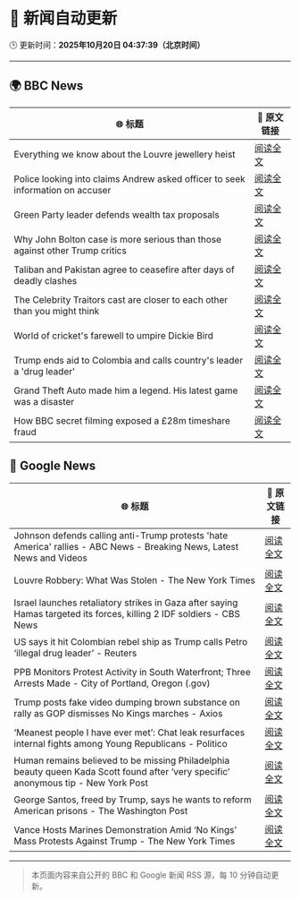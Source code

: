 # 🧠 新闻自动更新

🕒 更新时间：**2025年10月20日 04:37:39（北京时间）**

---

## 🌍 BBC News

| 🌐 标题 | 🔗 原文链接 |
|--------|-------------|
| Everything we know about the Louvre jewellery heist | [阅读全文](https://www.bbc.com/news/articles/cg7nrlkg0zxo?at_medium=RSS&at_campaign=rss) |
| Police looking into claims Andrew asked officer to seek information on accuser | [阅读全文](https://www.bbc.com/news/articles/c3970mxwz9vo?at_medium=RSS&at_campaign=rss) |
| Green Party leader defends wealth tax proposals | [阅读全文](https://www.bbc.com/news/articles/cly2nyz3ed2o?at_medium=RSS&at_campaign=rss) |
| Why John Bolton case is more serious than those against other Trump critics | [阅读全文](https://www.bbc.com/news/articles/cnvejvr5gn6o?at_medium=RSS&at_campaign=rss) |
| Taliban and Pakistan agree to ceasefire after days of deadly clashes | [阅读全文](https://www.bbc.com/news/articles/cze6nzpl74do?at_medium=RSS&at_campaign=rss) |
| The Celebrity Traitors cast are closer to each other than you might think | [阅读全文](https://www.bbc.com/news/articles/cj3z5yj4l60o?at_medium=RSS&at_campaign=rss) |
| World of cricket's farewell to umpire Dickie Bird | [阅读全文](https://www.bbc.com/news/articles/c7816gyny22o?at_medium=RSS&at_campaign=rss) |
| Trump ends aid to Colombia and calls country's leader a 'drug leader' | [阅读全文](https://www.bbc.com/news/articles/cn8xg1jve73o?at_medium=RSS&at_campaign=rss) |
| Grand Theft Auto made him a legend. His latest game was a disaster | [阅读全文](https://www.bbc.com/news/articles/c4gzn34gwvwo?at_medium=RSS&at_campaign=rss) |
| How BBC secret filming exposed a £28m timeshare fraud | [阅读全文](https://www.bbc.com/news/articles/c33pelk6pmlo?at_medium=RSS&at_campaign=rss) |

## 📰 Google News

| 🌐 标题 | 🔗 原文链接 |
|--------|-------------|
| Johnson defends calling anti-Trump protests 'hate America' rallies - ABC News - Breaking News, Latest News and Videos | [阅读全文](https://news.google.com/rss/articles/CBMiqwFBVV95cUxPU25HVDl2THlfMjJxMnlMX3hNTjg1VzEycnZUTVFNWWFJWXBRLV9yZHhwOTlOdlU4NkM4NUw0Ml9SenJJMVZEc29DUXJGM0dMdWd3eXEyRjdlS0JWQzBRYzRUN3RLVmg0NVVIeTdoTE5hZzJpQU9Tdmo5dEVoMU4wMVd3TmRLOHNlTnltd2llcE85MUxBZ3dYdnRvUWdMaWlEWS1RdXE0N2ZOVknSAbABQVVfeXFMT21FOHdfWnFhRkJUOEZTQXV6SlhiNXYwYUpWTG5pMVhwSU9oMUhHbTVrTFZ3a0xpR3NCZXl3Ty0zREhkaW4xZjNua1M1S3FHQjluQ1ZhUXZVOUM0dnlqb1lSUUlrOEdfY0NYMktiSWJubWlxNm1ZT2xEc2U5X0lZY2xhVjlhMTAxbVltZVpZcU4yTVFESUY1ZG45N2hRRnNPdzlDSUVSdE94WFl0RlZuMVI?oc=5) |
| Louvre Robbery: What Was Stolen - The New York Times | [阅读全文](https://news.google.com/rss/articles/CBMie0FVX3lxTE9mSjhPelB3cDBFV05ROHJsNnN5b0pnQ3ZkWFU0QWRuNkRzUWstTFpkaV9VZnZuNWhPeFEyTWVuQU13c0VkcHpJZnZWQW9ibUtTN2l2MzVBSzk0RV9hUnZCSnpNMlJYTDJQVWVlOU9aMEZyNVdSeE94eXRPTQ?oc=5) |
| Israel launches retaliatory strikes in Gaza after saying Hamas targeted its forces, killing 2 IDF soldiers - CBS News | [阅读全文](https://news.google.com/rss/articles/CBMif0FVX3lxTE14Y2FndGxtWW5TWXhOSVdVaVdYUTRidzlXWW9mTE5GRDhGRDE1bDg3bWd4Tk1mMXNTOURIaThKZGxONlZwd0V6ekM0UnN1Q1RVdEh3dzdxT0hEVnZpQWtTa1F5dm1BeFZRU29tSklvVk0ycEhlZHdQTmN3T3NqdE3SAYQBQVVfeXFMTVVnT1NocmFxRXFOUy1oOUx0ZlRHYXhYWEJYQlBKd3VTNkpTQkJwVHZwTjVZR01lN0s5NE9RWHEySFMtZDhYdWFxbEp2Um5SbjBDMW1TLUF1TzlObTJZOUhDcnlxN0oybm5mNGdlS0hza0lweU00M2Mxc1puR0F4TGtrSkRz?oc=5) |
| US says it hit Colombian rebel ship as Trump calls Petro ‘illegal drug leader’ - Reuters | [阅读全文](https://news.google.com/rss/articles/CBMitAFBVV95cUxNdkdxaEhGVnNFY3JUbU9UVW5UYU12Y0loM09xdkF1SkdYTnoza2t2d2VRZ2dzNV9DWm00VGo1M3VoYk1GVWItZzk4WEl2TXBtMGExR0VNdmJXU1ZHa3BaOVlsLVBiOXVqcTdDUVZIV01CenQ4dDlDUWk3eDlqR1c0cHBfRVBLYThHZGk5U2c3aV9WZ2k0ZHR0TlRXRlZocXI1M1kxODZTeVdJLU0tNUE5UVpmNHg?oc=5) |
| PPB Monitors Protest Activity in South Waterfront; Three Arrests Made - City of Portland, Oregon (.gov) | [阅读全文](https://news.google.com/rss/articles/CBMiswFBVV95cUxOM21XaTEwSmk4VzVpaFNUQWhlazZZVlphR3g3T0U1dlQ3NGdZd0ZNU1RDRS1kNkdmVTlKUl9FZGpPZUV2Z3Nna3Njc0dQTDY1QklDMEN6d2dSM3ZIVjlXaUJGOF9Zb2VWaFhNa2FBa2RCaEtMb25iUjBMLWNNeWxMOEhXQ3NLVDZ4ZE90UjQ1VmloLUpMUE1weDFFbnF2ZzFuZDZpODhUODNTTnZoMVZQWWl2bw?oc=5) |
| Trump posts fake video dumping brown substance on rally as GOP dismisses No Kings marches - Axios | [阅读全文](https://news.google.com/rss/articles/CBMidkFVX3lxTE1EQlRWS0VsRndpR25QSGpkRnZXMFlrbkdSLVFLVjBLdUFtbFNxOHlDWlE1amRZNDU5SE00ZXpOM09BR3hELWNDMmVaaFlXR3I2ZFhMV2Z2Zm9kbDM5elk0RFBrZ09HbWgxRU9PZFNHaW5kREpSVXc?oc=5) |
| ‘Meanest people I have ever met’: Chat leak resurfaces internal fights among Young Republicans - Politico | [阅读全文](https://news.google.com/rss/articles/CBMikwFBVV95cUxNR2R2TV9rSlpZVnFZSkxnVjZRREpoeGlKOGZDREwtcktQMHE5bUg2ZGltQVE0ZXRwY1M0TnRpNUhDR0JVN0hfVmhicm95S29xQ2RNdVgwck5lS2JLaDJxOWRVSGxFS05sSFVfcWdaWFV3MzVpTy1fMkJvSE1LeEVJWjFLWW1Kc0xnQkp5MjZQYU9jNnc?oc=5) |
| Human remains believed to be missing Philadelphia beauty queen Kada Scott found after ‘very specific’ anonymous tip - New York Post | [阅读全文](https://news.google.com/rss/articles/CBMi4wFBVV95cUxNNnNaSkVhMDFZZWFSek96NDhURXBwX2JDTXZLNjhXVzNEV05ObkdmeFJiU2J6Q2FDa1VPNzA5MU1vdTRERXQ1TXUtMVpfUFJPaW0xUER2SVRHNFMzV0VmQm84eEJObGdqN3d6MlpiUTQ0NWFvR3VxNmFJREJrdkktSkZpWXpOQV9ZZGFmYW9wZERfMk9UVjUySU5FTkRqVnlSTjJpNGpaMG9WX0l0ZTdfSE1zSFRndlpWTngtdzJFbE96MTVuMHJ5cUI5WXo4dXlaRzRSamUzazFUN2dQLVNHUlZVYw?oc=5) |
| George Santos, freed by Trump, says he wants to reform American prisons - The Washington Post | [阅读全文](https://news.google.com/rss/articles/CBMipwFBVV95cUxQcDIwR0U3alNRTUlELWV5N1lFaEcyRnp1am1sVjBxbUNXaHk3cGhHNVkxbWNESWdvUEoxUGktVE80dk9Mei1RXzRqTTRBMnc4YTByMnFXRzYwb2dpQVowV1NrQlBFcWZOcW1kZEdWaUo5UldTWXNlQl82dHQzVlRWTXF0N3N5OURsdFl3OXhnS1psU2JTYXNoQ3FSUk43aUk0WWpKdnJvZw?oc=5) |
| Vance Hosts Marines Demonstration Amid ‘No Kings’ Mass Protests Against Trump - The New York Times | [阅读全文](https://news.google.com/rss/articles/CBMijgFBVV95cUxPS3EwWkE0cWxucjhFTktFY1lZYkhJRTR2RWhMLV9ESzJkX1E5UkRKUko0aXkxWEtkdUpYNldPamVnbS1qUExLRUpGZGxHc2k3bzh6U1kxaVJOS0FXczdnaHdIZC1fYUlLSWpxRDV1OV92M3BydmxKeXJ5bEFiZXV1WFhvR1lIcHdjTlFna3lB?oc=5) |

---
> 本页面内容来自公开的 BBC 和 Google 新闻 RSS 源，每 10 分钟自动更新。